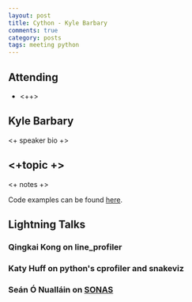 ```yaml
---
layout: post
title: Cython - Kyle Barbary
comments: true
category: posts
tags: meeting python
---
```



## Attending

- <++>


## Kyle Barbary

<+ speaker bio +> 

## <+topic +>

<+ notes +>

Code examples can be found [here](https://github.com/thehackerwithin/berkeley/tree/master/cython_spring16).

## Lightning Talks 

### Qingkai Kong on line_profiler

### Katy Huff on python's cprofiler and snakeviz

### Seán Ó Nualláin on [SONAS](https://www.youtube.com/watch?v=gDZ_GOt13eg)

[code]: https://github.com/thehackerwithin/berkeley/tree/master/topic "Code Examples" 
